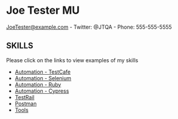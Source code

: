 # Joe Tester MU

JoeTester@example.com - 
Twitter: @JTQA - 
Phone: 555-555-5555

SKILLS
---------

Please click on the links to view examples of my skills

* [Automation - TestCafe](Automation/TestCafe/feature/test1.js)
* [Automation - Selenium](Automation/selenium/feature/test1.py)
* [Automation - Ruby](Automation/ruby/feature/test1.rb)
* [Automation - Cypress](Automation/cypress/feature/test1.js)
* [TestRail](/testrail/example.pptx)
* [Postman](/postman/postman_collection.json)
* [Tools](/Tools/example.pptxl)

